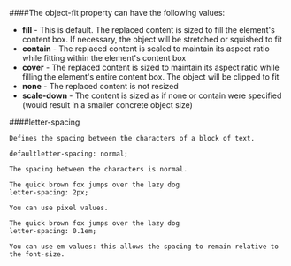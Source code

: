 ####The object-fit property can have the following values:

* **fill** - This is default. The replaced content is sized to fill the element's content box. If necessary, the object will be stretched or squished to fit
* **contain** - The replaced content is scaled to maintain its aspect ratio while fitting within the element's content box
* **cover** - The replaced content is sized to maintain its aspect ratio while filling the element's entire content box. The object will be clipped to fit
* **none** - The replaced content is not resized
* **scale-down** - The content is sized as if none or contain were specified (would result in a smaller concrete object size)

####letter-spacing

    Defines the spacing between the characters of a block of text.
    
    defaultletter-spacing: normal;
    
    The spacing between the characters is normal.
    
    The quick brown fox jumps over the lazy dog
    letter-spacing: 2px;
    
    You can use pixel values.
    
    The quick brown fox jumps over the lazy dog
    letter-spacing: 0.1em;
    
    You can use em values: this allows the spacing to remain relative to the font-size.
    
